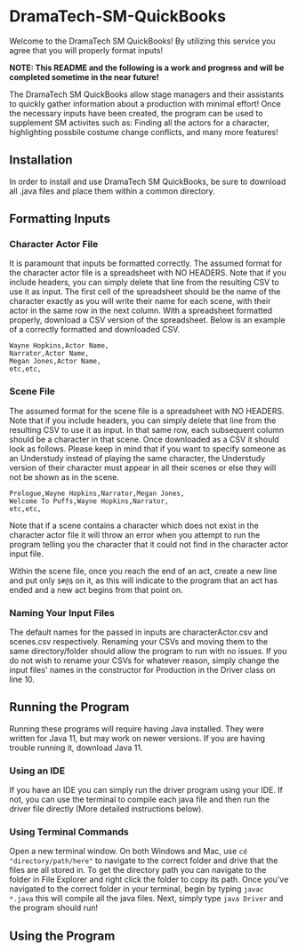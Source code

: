 # DramaTech-SM-QuickBooks
Welcome to the DramaTech SM QuickBooks! By utilizing this service you agree that you will properly format inputs! 

**NOTE: This README and the following is a work and progress and will be completed sometime in the near future!**

The DramaTech SM QuickBooks allow stage managers and their assistants to quickly gather information about a production with minimal effort! Once the necessary inputs have been created, the program can be used to supplement SM activites such as: Finding all the actors for a character, highlighting possbile costume change conflicts, and many more features!

## Installation
In order to install and use DramaTech SM QuickBooks, be sure to download all .java files and place them within a common directory.
## Formatting Inputs
### Character Actor File
It is paramount that inputs be formatted correctly. The assumed format for the character actor file is a spreadsheet with NO HEADERS. Note that if you include headers, you can simply delete that line from the resulting CSV to use it as input. The first cell of the spreadsheet should be the name of the character exactly as you will write their name for each scene, with their actor in the same row in the next column. With a spreadsheet formatted properly, download a CSV version of the spreadsheet. Below is an example of a correctly formatted and downloaded CSV.

```
Wayne Hopkins,Actor Name,
Narrator,Actor Name,
Megan Jones,Actor Name,
etc,etc,
```
### Scene File
The assumed format for the scene file is a spreadsheet with NO HEADERS. Note that if you include headers, you can simply delete that line from the resulting CSV to use it as input. In that same row, each subsequent column should be a character in that scene. Once downloaded as a CSV it should look as follows. Please keep in mind that if you want to specify someone as an Understudy instead of playing the same character, the Understudy version of their character must appear in all their scenes or else they will not be shown as in the scene.
```
Prologue,Wayne Hopkins,Narrator,Megan Jones,
Welcome To Puffs,Wayne Hopkins,Narrator,
etc,etc,
```
Note that if a scene contains a character which does not exist in the character actor file it will throw an error when you attempt to run the program telling you the character that it could not find in the character actor input file.

Within the scene file, once you reach the end of an act, create a new line and put only `$#@$` on it, as this will indicate to the program that an act has ended and a new act begins from that point on.

### Naming Your Input Files
The default names for the passed in inputs are characterActor.csv and scenes.csv respectively. Renaming your CSVs and moving them to the same directory/folder should allow the program to run with no issues. If you do not wish to rename your CSVs for whatever reason, simply change the input files' names in the constructor for Production in the Driver class on line 10.

## Running the Program
Running these programs will require having Java installed. They were written for Java 11, but may work on newer versions. If you are having trouble running it, download Java 11.
### Using an IDE
If you have an IDE you can simply run the driver program using your IDE. If not, you can use the terminal to compile each java file and then run the driver file directly (More detailed instructions below).

### Using Terminal Commands
Open a new terminal window. On both Windows and Mac, use `cd "directory/path/here"` to navigate to the correct folder and drive that the files are all stored in. To get the directory path you can navigate to the folder in File Explorer and right click the folder to copy its path. Once you've navigated to the correct folder in your terminal, begin by typing `javac *.java` this will compile all the java files. Next, simply type `java Driver` and the program should run!

## Using the Program
